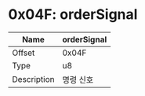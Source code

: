 # 0x04F: orderSignal

| Name | orderSignal |
| ----| ------------ |
| Offset | 0x04F |
| Type | u8 |
| Description | 명령 신호 |<br>


